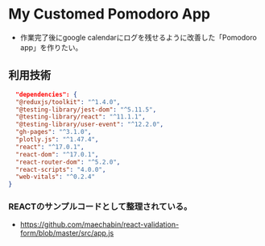 # My Customed Pomodoro App


- 作業完了後にgoogle calendarにログを残せるように改善した「Pomodoro app」を作りたい。


## 利用技術

```json
  "dependencies": {
  "@reduxjs/toolkit": "^1.4.0",
  "@testing-library/jest-dom": "^5.11.5",
  "@testing-library/react": "^11.1.1",
  "@testing-library/user-event": "^12.2.0",
  "gh-pages": "^3.1.0",
  "plotly.js": "^1.47.4",
  "react": "^17.0.1",
  "react-dom": "^17.0.1",
  "react-router-dom": "^5.2.0",
  "react-scripts": "4.0.0",
  "web-vitals": "^0.2.4"
}
```

<!-- 参考にした記事https://bagelee.com/programming/react/react-smart-speaker-8/ -->
### REACTのサンプルコードとして整理されている。
- https://github.com/maechabin/react-validation-form/blob/master/src/app.js
